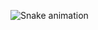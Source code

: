 ![Snake animation](https://github.com/alphatasker/triquetradeveloper/blob/output/github-snake-dark.svg)
